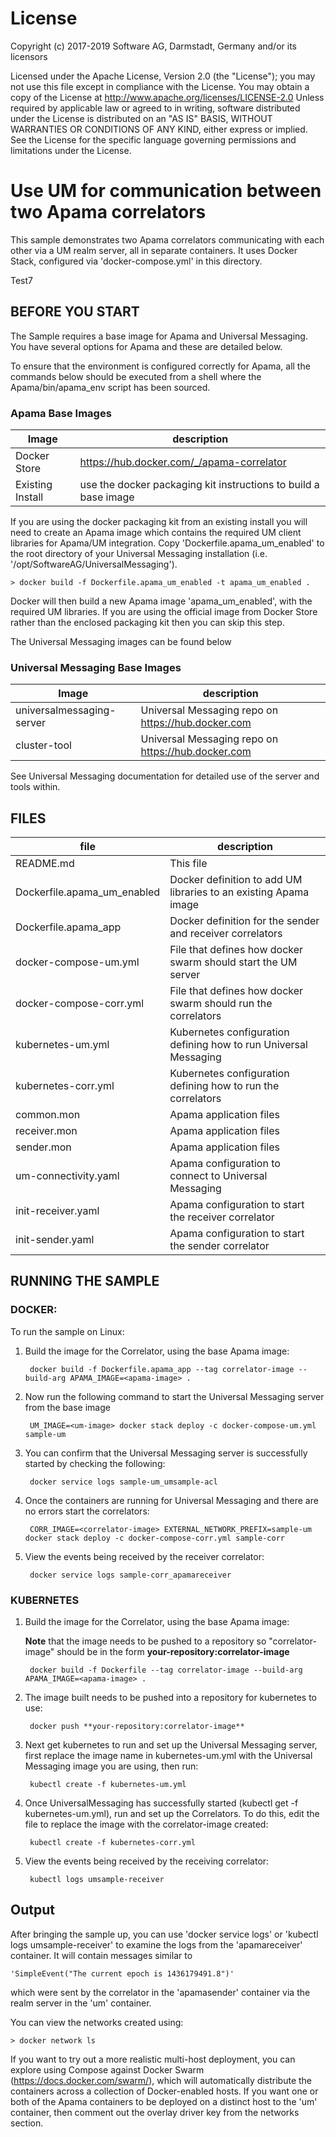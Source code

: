 License
=======
Copyright (c) 2017-2019 Software AG, Darmstadt, Germany and/or its licensors

Licensed under the Apache License, Version 2.0 (the "License"); you may not use this
file except in compliance with the License. You may obtain a copy of the License at
http://www.apache.org/licenses/LICENSE-2.0
Unless required by applicable law or agreed to in writing, software distributed under the
License is distributed on an "AS IS" BASIS, WITHOUT WARRANTIES OR CONDITIONS OF ANY KIND,
either express or implied. 
See the License for the specific language governing permissions and limitations under the License.


Use UM for communication between two Apama correlators
======================================================
This sample demonstrates two Apama correlators communicating with each other
via a UM realm server, all in separate containers. It uses Docker Stack,
configured via 'docker-compose.yml' in this directory.

Test7
## BEFORE YOU START 

The Sample requires a base image for Apama and Universal Messaging. You have
several options for Apama and these are detailed below.

To ensure that the environment is configured correctly for Apama, all the 
commands below should be executed from a shell where the Apama/bin/apama_env 
script has been sourced.

### Apama Base Images
| Image                     |description                                                         |
|---------------------------|--------------------------------------------------------------------|
|Docker Store               | https://hub.docker.com/_/apama-correlator                   |
|Existing Install           | use the docker packaging kit instructions to build a base image    |

If you are using the docker packaging kit from an existing install you will
need to create an Apama image which contains the required UM client libraries
for Apama/UM integration. Copy 'Dockerfile.apama_um_enabled' to the root
directory of your Universal Messaging installation (i.e.
'/opt/SoftwareAG/UniversalMessaging').

    > docker build -f Dockerfile.apama_um_enabled -t apama_um_enabled .

Docker will then build a new Apama image 'apama_um_enabled', with the required
UM libraries. If you are using the official image from Docker Store rather
than the enclosed packaging kit then you can skip this step.

The Universal Messaging images can be found below 

### Universal Messaging Base Images
| Image                     |description                                                         |
|---------------------------|--------------------------------------------------------------------|
|universalmessaging-server  | Universal Messaging repo on https://hub.docker.com               |
|cluster-tool               | Universal Messaging repo on https://hub.docker.com               |

See Universal Messaging documentation for detailed use of the server and tools within.

## FILES
| file                       |description                                                         |
|----------------------------|--------------------------------------------------------------------|
|README.md                   | This file                                                          |
|Dockerfile.apama_um_enabled | Docker definition to add UM libraries to an existing Apama image   |
|Dockerfile.apama_app        | Docker definition for the sender and receiver correlators          |
|docker-compose-um.yml       | File that defines how docker swarm should start the UM server      |
|docker-compose-corr.yml     | File that defines how docker swarm should run the correlators      |
|kubernetes-um.yml           | Kubernetes configuration defining how to run Universal Messaging   |
|kubernetes-corr.yml         | Kubernetes configuration defining how to run the correlators       |
|common.mon                  | Apama application files                                            |
|receiver.mon                | Apama application files                                            |
|sender.mon                  | Apama application files                                            |
|um-connectivity.yaml        | Apama configuration to connect to Universal Messaging              |
|init-receiver.yaml          | Apama configuration to start the receiver correlator               |
|init-sender.yaml            | Apama configuration to start the sender correlator                 |

## RUNNING THE SAMPLE

### DOCKER:
To run the sample on Linux:

1. Build the image for the Correlator, using the base Apama image:

        docker build -f Dockerfile.apama_app --tag correlator-image --build-arg APAMA_IMAGE=<apama-image> .
 
2. Now run the following command to start the Universal Messaging server from the base image
    
        UM_IMAGE=<um-image> docker stack deploy -c docker-compose-um.yml sample-um
   
3. You can confirm that the Universal Messaging server is successfully started by checking the following:
 
        docker service logs sample-um_umsample-acl

4. Once the containers are running for Universal Messaging and there are no errors start the correlators:
 
        CORR_IMAGE=<correlator-image> EXTERNAL_NETWORK_PREFIX=sample-um docker stack deploy -c docker-compose-corr.yml sample-corr

5. View the events being received by the receiver correlator:

        docker service logs sample-corr_apamareceiver

### KUBERNETES

1. Build the image for the Correlator, using the base Apama image:

	 __Note__ that the image needs to be pushed to a repository so
	 "correlator-image" should be in the form
	 **your-repository:correlator-image**

        docker build -f Dockerfile --tag correlator-image --build-arg APAMA_IMAGE=<apama-image> .

2. The image built needs to be pushed into a repository for kubernetes to use:

        docker push **your-repository:correlator-image**

3. Next get kubernetes to run and set up the Universal Messaging server, first
	replace the image name in kubernetes-um.yml with the Universal Messaging
	image you are using, then run:

        kubectl create -f kubernetes-um.yml

4. Once UniversalMessaging has successfully started (kubectl get -f
	kubernetes-um.yml), run and set up the Correlators.  To do this, edit the
   file to replace the image with the correlator-image created:

        kubectl create -f kubernetes-corr.yml

5. View the events being received by the receiving correlator:

        kubectl logs umsample-receiver

Output
------

After bringing the sample up, you can use 'docker service logs' or 'kubectl
logs umsample-receiver' to examine the logs from the 'apamareceiver' container. It will
contain messages similar to 

    'SimpleEvent("The current epoch is 1436179491.8")'

which were sent by the correlator in the 'apamasender' container via the realm
server in the 'um' container.

You can view the networks created using:

    > docker network ls

If you want to try out a more realistic multi-host deployment, you can explore
using Compose against Docker Swarm (https://docs.docker.com/swarm/), which
will automatically distribute the containers across a collection of
Docker-enabled hosts. If you want one or both of the Apama containers to be
deployed on a distinct host to the 'um' container, then comment out the overlay
driver key from the networks section.

